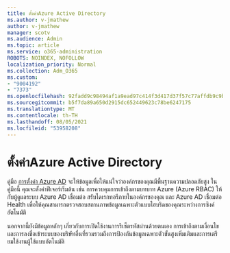 ```yaml
---
title: ตั้งค่าAzure Active Directory
ms.author: v-jmathew
author: v-jmathew
manager: scotv
ms.audience: Admin
ms.topic: article
ms.service: o365-administration
ROBOTS: NOINDEX, NOFOLLOW
localization_priority: Normal
ms.collection: Adm_O365
ms.custom:
- "9004192"
- "7373"
ms.openlocfilehash: 92fadd9c98494af1a9ead97c414f3d417d37f57c77affdb9c9b3568dff4b889d
ms.sourcegitcommit: b5f7da89a650d2915dc652449623c78be6247175
ms.translationtype: MT
ms.contentlocale: th-TH
ms.lasthandoff: 08/05/2021
ms.locfileid: "53958208"
---
```

# <a name="set-up-azure-active-directory"></a>ตั้งค่าAzure Active Directory

คู่มือ [การตั้งค่า Azure AD](https://go.microsoft.com/fwlink/?linkid=2134390) จะให้ข้อมูลเพื่อให้แน่ใจว่าองค์กรของคุณมีพื้นฐานความปลอดภัยสูง ในคู่มือนี้ คุณจะตั้งค่าฟีเจอร์เริ่มต้น เช่น การควบคุมการเข้าถึงตามบทบาท Azure (Azure RBAC) ให้กับผู้ดูแลระบบ Azure AD เชื่อมต่อ สรับไดเรกทอรีภายในองค์กรของคุณ และ Azure AD เชื่อมต่อ Health เพื่อให้คุณสามารถตรวจสอบสถานภาพข้อมูลเฉพาะตัวแบบไฮบริดของคุณระหว่างการซิงค์อัตโนมัติ

นอกจากนี้ยังมีข้อมูลหลักๆ เกี่ยวกับการเปิดใช้งานการรีเซ็ตรหัสผ่านด้วยตนเอง การเข้าถึงตามเงื่อนไข และการลงชื่อเข้าระบบของบริษัทอื่นที่รวมรวมถึงการป้องกันข้อมูลเฉพาะตัวขั้นสูงเพิ่มเติมและการเตรียมใช้งานผู้ใช้แบบอัตโนมัติ
